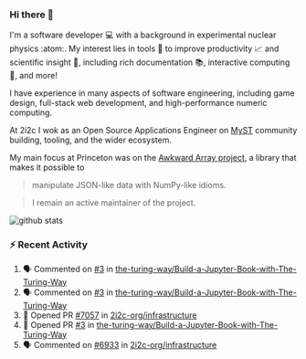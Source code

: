 ### Hi there 👋 

I'm a software developer 💻 with a background in experimental nuclear physics :atom:. My interest lies in tools :wrench: to improve productivity :chart_with_upwards_trend: and scientific insight :telescope:, including rich documentation 📚, interactive computing 🧮, and more! 

I have experience in many aspects of software engineering, including game design, full-stack web development, and high-performance numeric computing. 

At 2i2c I wok as an Open Source Applications Engineer on [MyST](https://github.com/jupyter-book/mystmd) community building, tooling, and the wider ecosystem. 

My main focus at Princeton was on the [Awkward Array project](awkward-array.org/), a library that makes it possible to 
> manipulate JSON-like data with NumPy-like idioms.

> I remain an active maintainer of the project. 

![github stats](https://github-readme-stats.vercel.app/api?username=agoose77&show_icons=true&hide_rank=true&hide_title=true&bg_color=30,e76445,904e95&text_color=efe3ec&icon_color=efe3ec)
<!--
**agoose77/agoose77** is a ✨ _special_ ✨ repository because its `README.md` (this file) appears on your GitHub profile.

Here are some ideas to get you started:

- 🔭 I’m currently working on ...
- 🌱 I’m currently learning ...
- 👯 I’m looking to collaborate on ...
- 🤔 I’m looking for help with ...
- 💬 Ask me about ...
- 📫 How to reach me: ...
- 😄 Pronouns: ...
- ⚡ Fun fact: ...
-->

### :zap: Recent Activity

<!--START_SECTION:activity-->
1. 🗣 Commented on [#3](https://github.com/the-turing-way/Build-a-Jupyter-Book-with-The-Turing-Way/pull/3#issuecomment-3472269712) in [the-turing-way/Build-a-Jupyter-Book-with-The-Turing-Way](https://github.com/the-turing-way/Build-a-Jupyter-Book-with-The-Turing-Way)
2. 🗣 Commented on [#3](https://github.com/the-turing-way/Build-a-Jupyter-Book-with-The-Turing-Way/pull/3#issuecomment-3472266741) in [the-turing-way/Build-a-Jupyter-Book-with-The-Turing-Way](https://github.com/the-turing-way/Build-a-Jupyter-Book-with-The-Turing-Way)
3. 💪 Opened PR [#7057](undefined) in [2i2c-org/infrastructure](https://github.com/2i2c-org/infrastructure)
4. 💪 Opened PR [#3](undefined) in [the-turing-way/Build-a-Jupyter-Book-with-The-Turing-Way](https://github.com/the-turing-way/Build-a-Jupyter-Book-with-The-Turing-Way)
5. 🗣 Commented on [#6933](https://github.com/2i2c-org/infrastructure/issues/6933#issuecomment-3469077689) in [2i2c-org/infrastructure](https://github.com/2i2c-org/infrastructure)
<!--END_SECTION:activity-->
